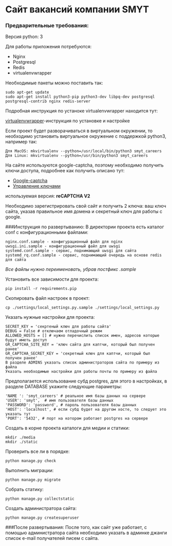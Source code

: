 # Сайт вакансий компании SMYT
### Предварительные требования:
Версия python: 3

Для работы приложения потребуются:
* Nginx
* Postgresql
* Redis
* virtualenvwrapper

Необходимые пакеты можно поставить так:
```
sudo apt-get update
sudo apt-get install python3-pip python3-dev libpq-dev postgresql postgresql-contrib nginx redis-server 
```
Подробная инструкция по устаноке virtualenvwrapper находится тут:

[virtualenvwrapper](http://virtualenvwrapper.readthedocs.io/en/latest/install.html)-инструкция по установке и настройке

Если проект будет разворачиваться в виртуальном окружении, то необходимо
установить виртуальное окружение с поддержкой python3, например так:
```
Для MacOS: mkvirtualenv --python=/usr/local/bin/python3 smyt_careers
Для Linux: mkvirtualenv --python=/usr/bin/python3 smyt_careers 
```
На сайте используются google-captcha, поэтому необходимо получить ключи доступа,
подробнее как получить описано тут: 
* [Google-captcha](https://developers.google.com/recaptcha/intro)
* [Управление ключами](https://www.google.com/recaptcha/admin#list)

используемая версия: **reCAPTCHA V2**

Необходимо зарегистрировать свой сайт и получить 2 ключа: ваш ключ сайта, указав правильное имя домена и секретный ключ для работы с google.

###Инструкция по развертыванию:
В директории проекта есть каталог conf с конфигурационными файлами:
```
nginx.conf.sample - конфигурационный файл для nginx
uwsgi.ini.sample - конфигурационный файл для uwsgi
systemd.conf.sample - сервис, поднимающий uwsgi для сайта
systemd_rq.conf.sample - сервис, поднимающий очередь на основе redis для сайта 

```
*Все файлы нужно переименовать, убрав постфикс .sample*

Установить все зависимости для проекта:
```
pip install -r requirements.pip
```
Скопировать файл настроек в проект:
```
cp ./settings/local_settings.py.sample ./settings/local_settings.py
```
Указать нужные настройки для проекта:
```
SECRET_KEY = 'секртеный ключ для работы сайта'
DEBUG = False # отключаем отладочный режим
ALLOWED_HOSTS = [] # нужно перечислить список имен, адресов которые будут иметь доступ
GR_CAPTCHA_SITE_KEY = 'ключ сайта для каптчи, который был получен ранее'
GR_CAPTCHA_SECRET_KEY = 'секретный ключ для каптчи, который был получен ранее'
В разделе ADMINS указать список администраторов сайта по примеру из файла 
Указать необходимые настройки для работы почты по примеру из файла
```
Предполагается использование субд postgres, для этого в настройках, в разделе DATABASE укажите следующие параметры:
```
'NAME ': 'smyt_careers' # реальное имя базы данных на сервере
'USER': 'smyt',  # имя пользователя базы данных
'PASSWORD': 'password', # пароль пользователя базы данных
'HOST': 'localhost', # если субд будет на другом хосте, то следует это указать тут
'PORT': '5432', # порт на котором работает postgres на сервере
```
Создать в корне проекта каталоги для медии и статики:
```
mkdir ./media
mkdir ./static

```
Проверить все ли в порядке:
```
python manage.py check
```
Выполнить миграции:
```
python manage.py migrate
```
Собрать статику:
```
python manage.py collectstatic
```
Создать администратора сайта:
```
python manage.py createsuperuser
```
###После развертывания:
После того, как сайт уже работает, с помощью администратора сайта необходимо указать в админке джанги список e-mail получателей писем с сайта.

